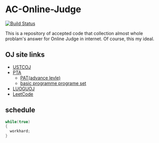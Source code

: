 # AC-Online-Judge
[![Build Status](https://travis-ci.com/Sunrisepeak/AC-Online-Judge.svg?branch=master)](https://travis-ci.com/Sunrisepeak/AC-Online-Judge)

This is a repository of accepted code that collection almost whole problam's answer for Online Judge in internet. Of course, this my ideal.

## OJ site links
+ [USTCOJ](https://oj.ustc.edu.cn/#/)
+ [PTA](https://pintia.cn/)
	+ [PAT(advance levle)](https://pintia.cn/problem-sets/994805342720868352/problems)
	+ [basic programme programe set](https://pintia.cn/problem-sets/14/problems)
+ [LUOGUOJ](https://www.luogu.org/)
+ [LeetCode](https://leetcode.com/)

## schedule
```c++
while(true)
{
  workhard;
}
```
